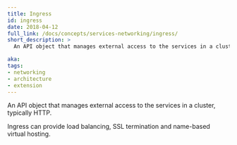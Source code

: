 ```yaml
---
title: Ingress
id: ingress
date: 2018-04-12
full_link: /docs/concepts/services-networking/ingress/
short_description: >
  An API object that manages external access to the services in a cluster, typically HTTP.

aka:
tags:
- networking
- architecture
- extension
---
```

 An API object that manages external access to the services in a cluster, typically HTTP.

<!--more-->

Ingress can provide load balancing, SSL termination and name-based virtual hosting.